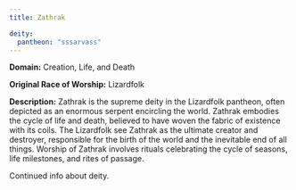 ```yaml
---
title: Zathrak

deity: 
  pantheon: "sssarvass"
---
```


**Domain:** Creation, Life, and Death

**Original Race of Worship:** Lizardfolk

**Description:** Zathrak is the supreme deity in the Lizardfolk pantheon, often depicted as an enormous serpent encircling the world. Zathrak embodies the cycle of life and death, believed to have woven the fabric of existence with its coils. The Lizardfolk see Zathrak as the ultimate creator and destroyer, responsible for the birth of the world and the inevitable end of all things. Worship of Zathrak involves rituals celebrating the cycle of seasons, life milestones, and rites of passage.

<!--more-->

<div class="todo">Continued info about deity.</div>